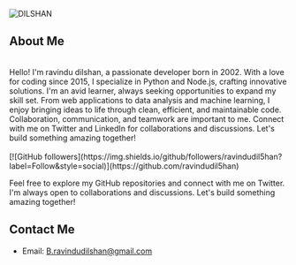 ![DILSHAN](https://cardivo.vercel.app/api?name=HI%20!%20I%20AM%20,%20Ravindu%20%20%20%20Dilshan%20%20%F0%9F%91%8B&description=WELCOME%20TO%20MY%20GITHUB%20REPOSITORY&image=https://github.com/ravindudil5han.png&backgroundColor=%23ecf0f1&pattern=fallingTriangles&colorPattern=%23eaeaea&GitHub=ravindudil5han)


## About Me
<br>
Hello! I'm ravindu dilshan, a passionate developer born in 2002. With a love for coding since 2015, I specialize in Python and Node.js, crafting innovative solutions. I'm an avid learner, always seeking opportunities to expand my skill set. From web applications to data analysis and machine learning, I enjoy bringing ideas to life through clean, efficient, and maintainable code. Collaboration, communication, and teamwork are important to me. Connect with me on Twitter and LinkedIn for collaborations and discussions. Let's build something amazing together!
<br>
<br>
[![GitHub followers](https://img.shields.io/github/followers/ravindudil5han?label=Follow&style=social)](https://github.com/ravindudil5han)


Feel free to explore my GitHub repositories and connect with me on Twitter. I'm always open to collaborations and discussions. Let's build something amazing together!

## Contact Me
- Email: B.ravindudilshan@gmail.com
